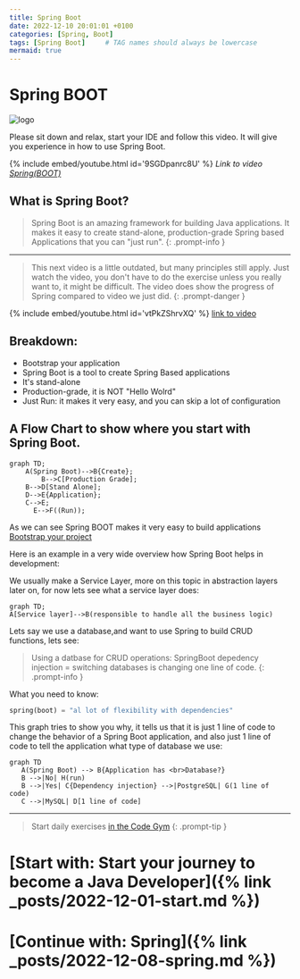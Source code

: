 ```yaml
---
title: Spring Boot
date: 2022-12-10 20:01:01 +0100
categories: [Spring, Boot]
tags: [Spring Boot]     # TAG names should always be lowercase
mermaid: true
---
```


# Spring BOOT

![logo](https://miro.medium.com/max/716/1*jMQ9lkY5SBnbcOlJB4aizg.png)

Please sit down and relax, start your IDE and follow this video. It will give you experience in how to use Spring Boot.


{% include embed/youtube.html id='9SGDpanrc8U' %}
_Link to video [Spring(BOOT)](https://www.youtube.com/watch?v=9SGDpanrc8U)_

## What is Spring Boot?

> Spring Boot is an amazing framework for building Java applications. It makes it easy to create stand-alone,
> production-grade Spring based Applications that you can "just run".
{: .prompt-info }
---

> This next video is a little outdated, but many principles still apply. Just watch the video, you don't have to do the
> exercise unless you really want to, it might be difficult. The video does show the progress of Spring compared to 
> video we just did.
{: .prompt-danger }

{% include embed/youtube.html id='vtPkZShrvXQ' %}
[link to  video](https://www.youtube.com/watch?v=vtPkZShrvXQ)


## Breakdown:

- Bootstrap your application
- Spring Boot is a tool to create Spring Based applications
- It's stand-alone
- Production-grade, it is NOT "Hello Wolrd"
- Just Run: it makes it very easy, and you can skip a lot of configuration

## A Flow Chart to show where you start with Spring Boot.

```mermaid
graph TD;
    A(Spring Boot)-->B{Create};
		B-->C[Production Grade];
    B-->D[Stand Alone];
    D-->E{Application};
    C-->E;
	  E-->F((Run));
```

As we can see Spring BOOT makes it very easy to build applications
[Bootstrap your project](https://start.spring.io/)

Here is an example in a very wide overview how Spring Boot helps in development:

We usually make a Service Layer, more on this topic in abstraction layers later on, for now lets see what a service
layer does:

```mermaid
graph TD;
A[Service layer]-->B(responsible to handle all the business logic) 
```
Lets say we use a database,and want to use Spring to build CRUD functions, lets see:


> Using a datbase for CRUD operations:
> SpringBoot depedency injection = switching databases is changing one line of code.
{: .prompt-info }

What you need to know:
```php
spring(boot) = "al lot of flexibility with dependencies"
```

This graph tries to  show you why, it tells us that it is just 1 line of code to change the behavior of a Spring Boot
application, and also just 1 line of code to tell the application what type of database we use:

```mermaid
graph TD
   A(Spring Boot) --> B{Application has <br>Database?}
   B -->|No| H(run)
   B -->|Yes| C{Dependency injection} -->|PostgreSQL| G(1 line of code)
   C -->|MySQL| D[1 line of code] 
```

***
> Start daily exercises [in the Code Gym](https://codegym.cc/)
{: .prompt-tip }

# [Start with: Start your journey to become a Java Developer]({% link _posts/2022-12-01-start.md %})

# [Continue with: Spring]({% link _posts/2022-12-08-spring.md %})
